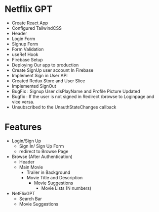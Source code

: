 # Netflix GPT

- Create React App
- Configured TailwindCSS
- Header
- Login Form
- Signup Form
- Form Validation
- useRef Hook
- Firebase Setup
- Deploying Our app to production
- Create SignUp user account In Firebase
- Implement Sign in User API
- Created Redux Store and User Slice
- Implemented SignOut
- BugFix : Signup User disPlayName and Profile Picture Updated
- Bugfix : If the user is not signed in Redirect /browse to Loginpage and vice versa.
- Unsubscribed to the UnauthStateChanges callback

# Features

- Login/Sign Up
  - Sign In/ Sign Up Form
  - redirect to Browse Page
- Browse (After Authentication)
  - Header
  - Main Movie
    - Trailer in Background
    - Movie Title and Description
      - Movie Suggestions
        - Movie Lists (N numbers)
- NetFlixGPT
  - Search Bar
  - Movie Suggestions
